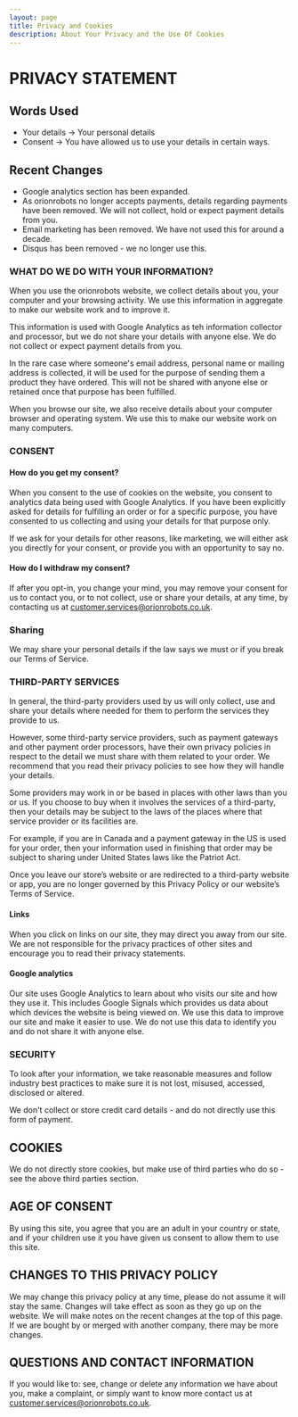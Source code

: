 ```yaml
---
layout: page
title: Privacy and Cookies
description: About Your Privacy and the Use Of Cookies
---
```

# PRIVACY STATEMENT

## Words Used

* Your details -> Your personal details
* Consent -> You have allowed us to use your details in certain ways.

## Recent Changes

* Google analytics section has been expanded.
* As orionrobots no longer accepts payments, details regarding payments have been removed. We will not collect, hold or expect payment details from you.
* Email marketing has been removed. We have not used this for around a decade.
* Disqus has been removed - we no longer use this.

### WHAT DO WE DO WITH YOUR INFORMATION?

When you use the orionrobots website, we collect details about you, your computer and your browsing activity.  We use this information in aggregate to make our website work and to improve it.

This information is used with Google Analytics as teh information collector and processor, but we do not share your details with anyone else. We do not collect or expect payment details from you.

In the rare case where someone's email address, personal name or mailing address is collected, it will be used for the purpose of sending them a product they have ordered.  This will not be shared with anyone else or retained once that purpose has been fulfilled.

When you browse our site, we also receive details about your computer browser and operating system. We use this to make our website work on many computers.

### CONSENT

#### How do you get my consent?

When you consent to the use of cookies on the website, you consent to analytics data being used with Google Analytics.
If you have been explicitly asked for details for fulfilling an order or for a specific purpose, you have consented to us collecting and using your details for that purpose only.

If we ask for your details for other reasons, like marketing, we will either ask you directly for your consent, or provide you with an opportunity to say no.

#### How do I withdraw my consent?

If after you opt-in, you change your mind, you may remove your consent for us to contact you, or to not collect, use or share your details, at any time, by contacting us at customer.services@orionrobots.co.uk.

### Sharing

We may share your personal details if the law says we must or if you break our Terms of Service.

### THIRD-PARTY SERVICES

In general, the third-party providers used by us will only collect, use and share your details where needed for them to perform the services they provide to us.

However, some third-party service providers, such as payment gateways and other payment order processors, have their own privacy policies in respect to the detail we must share with them related to your order.  We recommend that you read their privacy policies to see how they will handle your details.

Some providers may work in or be based in places with other laws than you or us. If you choose to buy when it involves the services of a third-party, then your details may be subject to the laws of the places where that service provider or its facilities are.

For example, if you are in Canada and a payment gateway in the US is used for your order, then your information used in finishing that order may be subject to sharing under United States laws like the Patriot Act.

Once you leave our store’s website or are redirected to a third-party website or app, you are no longer governed by this Privacy Policy or our website’s Terms of Service.

#### Links

When you click on links on our site, they may direct you away from our site. We are not responsible for the privacy practices of other sites and encourage you to read their privacy statements.

#### Google analytics

Our site uses Google Analytics to learn about who visits our site and how they use it. This includes Google Signals which provides us data about which devices the website is being viewed on. We use this data to improve our site and make it easier to use. We do not use this data to identify you and do not share it with anyone else.

### SECURITY

To look after your information, we take reasonable measures and follow industry best practices to make sure it is not lost, misused, accessed, disclosed or altered.

We don't collect or store credit card details - and do not directly use this form of payment.

## COOKIES

We do not directly store cookies, but make use of third parties who do so - see the above third parties section.

## AGE OF CONSENT

By using this site, you agree that you are an adult in your country or state, and if your children use it you have given us consent to allow them to use this site.

## CHANGES TO THIS PRIVACY POLICY

We may change this privacy policy at any time, please do not assume it will stay the same. Changes will take effect as soon as they go up on the website. We will make notes on the recent changes at the top of this page. If we are bought by or merged with another company, there may be more changes.

## QUESTIONS AND CONTACT INFORMATION

If you would like to: see, change or delete any information we have about you, make a complaint, or simply want to know more contact us at customer.services@orionrobots.co.uk.
